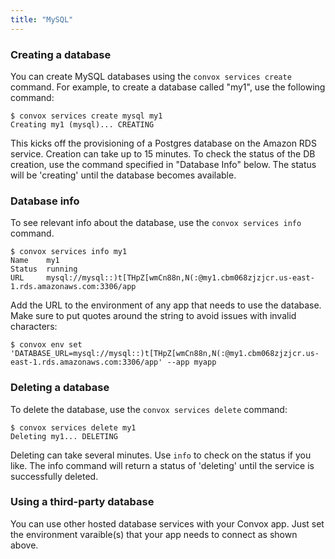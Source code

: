 ```yaml
---
title: "MySQL"
---
```

### Creating a database

You can create MySQL databases using the `convox services create` command. For example, to create a database called "my1", use the following command:

    $ convox services create mysql my1
    Creating my1 (mysql)... CREATING

This kicks off the provisioning of a Postgres database on the Amazon RDS service. Creation can take up to 15 minutes. To check the status of the DB creation, use the command specified in "Database Info" below. The status will be 'creating' until the database becomes available.

### Database info

To see relevant info about the database, use the `convox services info` command.

    $ convox services info my1
    Name    my1
    Status  running
    URL     mysql://mysql::)t[THpZ[wmCn88n,N(:@my1.cbm068zjzjcr.us-east-1.rds.amazonaws.com:3306/app

Add the URL to the environment of any app that needs to use the database. Make sure to put quotes around the string to avoid issues with invalid characters:

    $ convox env set 'DATABASE_URL=mysql://mysql::)t[THpZ[wmCn88n,N(:@my1.cbm068zjzjcr.us-east-1.rds.amazonaws.com:3306/app' --app myapp

### Deleting a database

To delete the database, use the `convox services delete` command:

    $ convox services delete my1
    Deleting my1... DELETING

Deleting can take several minutes. Use `info` to check on the status if you like. The info command will return a status of 'deleting' until the service is successfully deleted.

### Using a third-party database

You can use other hosted database services with your Convox app. Just set the environment varaible(s) that your app needs to connect as shown above.
